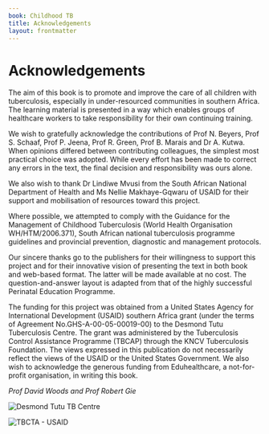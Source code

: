 ```yaml
---
book: Childhood TB
title: Acknowledgements
layout: frontmatter
---
```


# Acknowledgements

The aim of this book is to promote and improve the care of all children with tuberculosis, especially in under-resourced communities in southern Africa. The learning material is presented in a way which enables groups of healthcare workers to take responsibility for their own continuing training.

We wish to gratefully acknowledge the contributions of Prof N. Beyers, Prof S. Schaaf, Prof P. Jeena, Prof R. Green, Prof B. Marais and Dr A. Kutwa. When opinions differed between contributing colleagues, the simplest most practical choice was adopted. While every effort has been made to correct any errors in the text, the final decision and responsibility was ours alone.

We also wish to thank Dr Lindiwe Mvusi from the South African National Department of Health and Ms Nellie Makhaye-Gqwaru of USAID for their support and mobilisation of resources toward this project.

Where possible, we attempted to comply with the Guidance for the Management of Childhood Tuberculosis (World Health Organisation WH/HTM/2006.371), South African national tuberculosis programme guidelines and provincial prevention, diagnostic and management protocols.

Our sincere thanks go to the publishers for their willingness to support this project and for their innovative vision of presenting the text in both book and web-based format. The latter will be made available at no cost. The question-and-answer layout is adapted from that of the highly successful Perinatal Education Programme.

The funding for this project was obtained from a United States Agency for International Development (USAID) southern Africa grant (under the terms of Agreement No.GHS-A-00-05-00019-00) to the Desmond Tutu Tuberculosis Centre. The grant was administered by the Tuberculosis Control Assistance Programme (TBCAP) through the KNCV Tuberculosis Foundation. The views expressed in this publication do not necessarily reflect the views of the USAID or the United States Government. We also wish to acknowledge the generous funding from Eduhealthcare, a not-for-profit organisation, in writing this book.

*Prof David Woods and Prof Robert Gie*

![Desmond Tutu TB Centre](images/desmond-tutu-tb-centre-logo.jpg)

![TBCTA - USAID](images/tbcta-usaid-logo.jpg)

